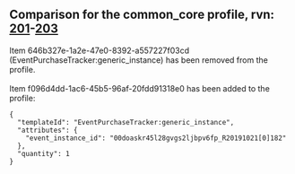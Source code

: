 ## Comparison for the common_core profile, rvn: [201](https://github.com/PRO100KatYT/FortniteProfileRevisions/tree/main/profiles/common_core/201%20common_core.json)-[203](https://github.com/PRO100KatYT/FortniteProfileRevisions/tree/main/profiles/common_core/203%20common_core.json)

Item 646b327e-1a2e-47e0-8392-a557227f03cd (EventPurchaseTracker:generic_instance) has been removed from the profile.
<br><br>
Item f096d4dd-1ac6-45b5-96af-20fdd91318e0 has been added to the profile:

```
{
  "templateId": "EventPurchaseTracker:generic_instance",
  "attributes": {
    "event_instance_id": "00doaskr45l28gvgs2ljbpv6fp_R20191021[0]182"
  },
  "quantity": 1
}
```

<br><br>
